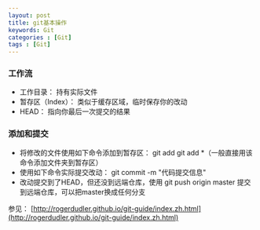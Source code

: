 ```yaml
---
layout: post
title: git基本操作
keywords: Git
categories : [Git]
tags : [Git]
---
```

### 工作流

* 工作目录： 持有实际文件
* 暂存区（Index）： 类似于缓存区域，临时保存你的改动
* HEAD： 指向你最后一次提交的结果

### 添加和提交
 * 将修改的文件使用如下命令添加到暂存区： git add <filename>       git add *（一般直接用该命令添加文件夹到暂存区）
 * 使用如下命令实际提交改动： git commit -m "代码提交信息"
 * 改动提交到了HEAD，但还没到远端仓库，使用 git push origin master 提交到远端仓库，可以把master换成任何分支
 
 
 参见：
 [http://rogerdudler.github.io/git-guide/index.zh.html](http://rogerdudler.github.io/git-guide/index.zh.html)



